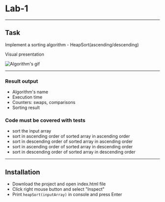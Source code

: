 # Lab-1

---

## Task
Implement a sorting algorithm - HeapSort(ascending/descending)

Visual presentation 

![Algorithm's gif](https://upload.wikimedia.org/wikipedia/commons/1/1b/Sorting_heapsort_anim.gif)

---

  ### Result output
  + Algorithm's name
  + Execution time
  + Counters: swaps, comparisons 
  + Sorting result
  ###  Code must be covered with tests
  + sort the input array
  + sort in ascending order of sorted array in ascending order
  + sort in descending order of sorted array in ascending order
  + sort in ascending order of sorted array in descending order
  + sort in descending order of sorted array in descending order

---

## Installation
  + Download the project and open index.html file
  + Click right mouse button and select "Inspect"
  + Print `heapSort(inputArray)` in console and press Enter
